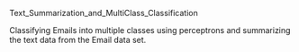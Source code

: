 Text_Summarization_and_MultiClass_Classification

Classifying Emails into multiple classes using perceptrons and summarizing the text data from the Email data set. 